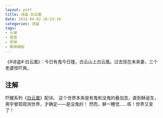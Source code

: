 ```yaml
---
layout: post
title: 诗盗·白云凰
date: 2018-04-02 16:24:18
categories: 诗盗
tags:
- 七律
- 怪悟
- 死神
- 鲸神魂裂
---
```

《#诗盗#·白云凰》：今日有鬼今日撞，白云山上白云凰。过去现在未来妻，三个老婆惊吓爽。

## 注解
吓醒系列《[白云凰](/2018/04/01/the-ghost-wife/)》配诗。
这个世界本来是有鬼和没鬼的叠加态，直到稣诞生，用宇督观观测世界，才确定——是没鬼的！
然而，稣一睡觉……咳！世界又变了！
